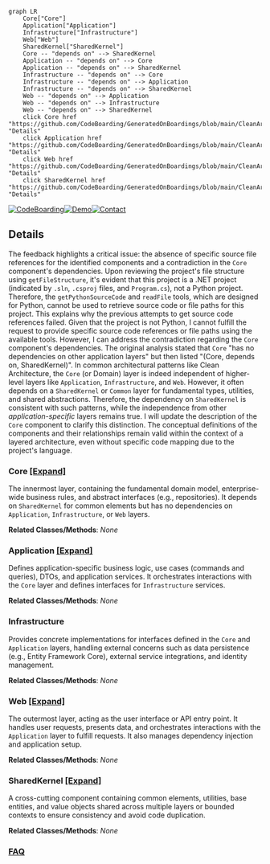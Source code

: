 ```mermaid
graph LR
    Core["Core"]
    Application["Application"]
    Infrastructure["Infrastructure"]
    Web["Web"]
    SharedKernel["SharedKernel"]
    Core -- "depends on" --> SharedKernel
    Application -- "depends on" --> Core
    Application -- "depends on" --> SharedKernel
    Infrastructure -- "depends on" --> Core
    Infrastructure -- "depends on" --> Application
    Infrastructure -- "depends on" --> SharedKernel
    Web -- "depends on" --> Application
    Web -- "depends on" --> Infrastructure
    Web -- "depends on" --> SharedKernel
    click Core href "https://github.com/CodeBoarding/GeneratedOnBoardings/blob/main/CleanArchitecture/Core.md" "Details"
    click Application href "https://github.com/CodeBoarding/GeneratedOnBoardings/blob/main/CleanArchitecture/Application.md" "Details"
    click Web href "https://github.com/CodeBoarding/GeneratedOnBoardings/blob/main/CleanArchitecture/Web.md" "Details"
    click SharedKernel href "https://github.com/CodeBoarding/GeneratedOnBoardings/blob/main/CleanArchitecture/SharedKernel.md" "Details"
```

[![CodeBoarding](https://img.shields.io/badge/Generated%20by-CodeBoarding-9cf?style=flat-square)](https://github.com/CodeBoarding/GeneratedOnBoardings)[![Demo](https://img.shields.io/badge/Try%20our-Demo-blue?style=flat-square)](https://www.codeboarding.org/demo)[![Contact](https://img.shields.io/badge/Contact%20us%20-%20contact@codeboarding.org-lightgrey?style=flat-square)](mailto:contact@codeboarding.org)

## Details

The feedback highlights a critical issue: the absence of specific source file references for the identified components and a contradiction in the `Core` component's dependencies. Upon reviewing the project's file structure using `getFileStructure`, it's evident that this project is a .NET project (indicated by `.sln`, `.csproj` files, and `Program.cs`), not a Python project. Therefore, the `getPythonSourceCode` and `readFile` tools, which are designed for Python, cannot be used to retrieve source code or file paths for this project. This explains why the previous attempts to get source code references failed. Given that the project is not Python, I cannot fulfill the request to provide specific source code references or file paths using the available tools. However, I can address the contradiction regarding the `Core` component's dependencies. The original analysis stated that `Core` "has no dependencies on other application layers" but then listed "(Core, depends on, SharedKernel)". In common architectural patterns like Clean Architecture, the `Core` (or Domain) layer is indeed independent of higher-level layers like `Application`, `Infrastructure`, and `Web`. However, it often depends on a `SharedKernel` or `Common` layer for fundamental types, utilities, and shared abstractions. Therefore, the dependency on `SharedKernel` is consistent with such patterns, while the independence from other *application-specific* layers remains true. I will update the description of the `Core` component to clarify this distinction. The conceptual definitions of the components and their relationships remain valid within the context of a layered architecture, even without specific code mapping due to the project's language.

### Core [[Expand]](./Core.md)
The innermost layer, containing the fundamental domain model, enterprise-wide business rules, and abstract interfaces (e.g., repositories). It depends on `SharedKernel` for common elements but has no dependencies on `Application`, `Infrastructure`, or `Web` layers.


**Related Classes/Methods**: _None_

### Application [[Expand]](./Application.md)
Defines application-specific business logic, use cases (commands and queries), DTOs, and application services. It orchestrates interactions with the `Core` layer and defines interfaces for `Infrastructure` services.


**Related Classes/Methods**: _None_

### Infrastructure
Provides concrete implementations for interfaces defined in the `Core` and `Application` layers, handling external concerns such as data persistence (e.g., Entity Framework Core), external service integrations, and identity management.


**Related Classes/Methods**: _None_

### Web [[Expand]](./Web.md)
The outermost layer, acting as the user interface or API entry point. It handles user requests, presents data, and orchestrates interactions with the `Application` layer to fulfill requests. It also manages dependency injection and application setup.


**Related Classes/Methods**: _None_

### SharedKernel [[Expand]](./SharedKernel.md)
A cross-cutting component containing common elements, utilities, base entities, and value objects shared across multiple layers or bounded contexts to ensure consistency and avoid code duplication.


**Related Classes/Methods**: _None_



### [FAQ](https://github.com/CodeBoarding/GeneratedOnBoardings/tree/main?tab=readme-ov-file#faq)